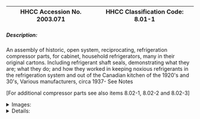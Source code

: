 | **HHCC Accession No. 2003.071** |**HHCC Classification Code:  8.01-1**|
| ----------- | ----------- |
##### Description:
An assembly of historic, open system, reciprocating, refrigeration compressor parts, for cabinet, household refrigerators, many in their original cartons. Including refrigerant shaft seals, demonstrating what they are; what they do; and how they worked in keeping noxious refrigerants in the refrigeration system and out of the Canadian kitchen of the 1920's and 30's, Various manufacturers, circa 1937- See Notes

[For additional compressor parts see also items 8.02-1, 8.02-2 and 8.02-3]


<details>
	<summary>Images:</summary>
<div class="gallery gallery-wrapper--full" contenteditable="false" data-is-empty="false" data-translation="Add images" data-columns="6">
<figure class="gallery__item"><a href="#DOMAIN_NAME#gallery/8.01-1.jpg" data-size="2133x604"><img src="#DOMAIN_NAME#gallery/8.01-1-thumbnail.jpg" alt=""></a></figure>
</div>
</details>


<details>
	<summary>Details:</summary>

##### Group:
8.01 Other Refrigerating and Air conditioning Components and Parts ' Household

##### Make:
Various makes

##### Manufacturer:
Various manufacturers, including Kelvinator, Frigidaire, Chicago, and Rotary

##### Model:
Various models

##### Serial No.:


##### Size:


##### Weight:
15 lbs.

##### Circa:
1937

##### Rating:
Exhibit, education, and research quality, demonstrating the workings parts of reciprocating, refrigeration compressors of the 1920's and 30's, what they are; what they do; and how they worked in keeping noxious refrigerants in the refrigeration system and out of the Canadian kitchen of the 1920's and 30's. Also provides for the restoration and rehabilitation of historic compressors

##### Patent Date/Number:


##### Provenance:
From York County (York Region) Ontario, once a rich agricultural hinterlands, attracting early settlement in the last years of the 18th century. Located on the north slopes of the Oak Ridges Moraine, within 20 miles of Toronto, the County would also attract early ex-urban development, to become a wealthy market place for the emerging household and consumer technologies of the early and mid 20th century. 

This artefact was discovered in the 1950's in the used stock of T. H. Oliver, Refrigeration and Electric Sales and Service, Aurora, Ontario, an early worker in the field of agricultural, industrial and consumer technology.

##### Type and Design:


##### Construction:


##### Material:


##### Special Features:


##### Accessories:


##### Capacities:


##### Performance Characteristics:


##### Operation:


##### Control and Regulation:


##### Targeted Market Segment:


##### Consumer Acceptance:


##### Merchandising:


##### Market Price:


##### Technological Significance:


##### Industrial Significance:


##### Socio-economic Significance:


##### Socio-cultural Significance:


##### Donor:
G. Leslie Oliver, The T. H. Oliver HVACR Collection

##### HHCC Storage Location:


##### Tracking:
8.01-1-18 used in CMX06, Masters Fun Challenge, see catalogue

##### Bibliographic References:


##### Notes:
Contents ' domestic, cabinet refrigerator compressor parts: 

8.01-1 ' 1 Chicago # 345
8.01-1 ' 2 Chicago # 168
8.01-1 ' 3 Chicago # 219
8.01-1 ' 4 Chicago # 108
8.01-1 - 5  Rotary # 3266
8.01-1 - 6  Rotary # 3280 Universal Cooler, Mohawk, Absopare
8.01-1 ' 7 Rotary # IGL00
8.01-1 ' 8  Rotary # 3266 Gibson, Frigomatic
8.01-1 ' 9  Rotary # 4227
8.01-1 ' 10 Rotary # 1115 Kelvinator, Frigidaire [carton only]
8.01-1 ' 11 Rotary [marked Chiefton used]
8.01-1 ' 12 Rotary # 3227 [marked over 4227] Chieftian
8.01-1 ' 13 Kelvinator #22415 [carton only]
8.01-1 ' 14 Tecumseh K510-6
8.01-1 ' 15 Dunham Bush 
8.01-1 ' 16 Misc. domestic refrigeration compressor seal seats and springs
8.01-1 ' 17 Misc. domestic refrigeration compressor seal bellows and plates
8.01-1 -18 Tecumseh valve plate 505-2

##### Related Reports:
8.01-1-18 CMX06, Masters Fun Challenge, see catalogue, CMX06 Exhibit:

Item 8.01-1-12 Rotary seal 3227 [4227]

See Outline of Artifacts for CMX06, Addendum Masters' Fun Challenge 
Doc # HVACR0601F, 060127
CMX06- 17: Item Description/Significance, Storyline, Date and Place of Origin:   

A replacement shaft seal and 6 bolt retaining plate for Chieftain conventional, belt driven, refrigeration compressors, engineered for 21/32' shaft size, all models beginning in 1937, as popularly found on water coolers cabinet refrigerators and other small commercial refrigeration applications.

The compressor shaft seal was possibly the most critical component in the refrigeration system of the 1920's and 30's, prior to the introduction of hermetic motor compressor technology.

A fragile ground bronze seat running against a ground steel shaft shoulder, with necessary shims, springs and rubber seals was all that kept several pounds of noxious sulphur dioxide out of the kitchens, food stores and restaurants of the nation. Even the slightest scratch across the seal seat would result in refrigerant leakage. 

Notoriously fragile, unreliable, and short lived; their imminent break down represented a constant threat to public health and safety.

Seldom successfully repaired on the job, the replacement compressor shaft seal would quickly become a major 'aftermarket' for the refrigeration industry, with companies such as Rotary marketing several hundreds different replacement seal kits to fit the proliferation of compressor configurations in active use by the 1940's

The engineering inventiveness and the extent of the aftermarket are exemplified by the myriad parents held by Rotary from 1914 through 1939 in countries across the globe, US, Canada, Great Britain, France, Australia, Netherlands, Mexico Brazil and other foreign countries               

Model 4227, Rotary Seal Replacement Unit, Bronze, Rotary Seal Company, Chicago, Ill. Circa 1937

Insert Image ID#  071, 8.01-1-12





Item 8.01-1-18 Tecumseh valve plate 505-2

See Outline of Artifacts for CMX06, Addendum Masters' Fun Challenge 
Doc # HVACR0601F, 060127
CMX06- 16: Item Description/Significance, Storyline, Date and Place of Origin:   

Tecumseh valve plate with discharge and suction reed valves and head gaskets for ' HP, belt driven refrigeration compressor - single cylinder, 1 7/16 inch bore and 1 7/16 inch stroke with 2.33 cubic inch displacement.

Such belt driven 'conventional' refrigeration compressor of the early post W.W.II period would be the joy and pride of the industry. A significant engineering design achievement, and a marvel of post war metallurgy, precision manufacturer, they were able to operate at suction pressures down to 20 inches of mercury and at head pressures of 250 to 300 psi. They set a new standard for mid 20th century reliability, maintainability and long live - almost indestructible in normal use. 

Tecumseh would become a leading manufacturer and supplier of open, belt driven, conventional compressors and condensing units to the refrigeration field in Canada.

By the early 1950's, prior to their introduction of hermetically sealed motor compressors, the company  would have over 2, 000,000 conventional compressors in service, in the ' to 15 HP range, sold to the trade through wholesalers and jobbers in Canada and the US 

Tecumseh, valve plate Part No. 505-2, Circa 1950

Insert image ID #071 801-1-18, Tecumseh product cat. N554R ' 5M, P2.
</details>

